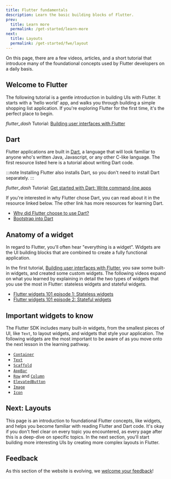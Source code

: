```yaml
---
title: Flutter fundamentals
description: Learn the basic building blocks of Flutter.
prev:
  title: Learn more
  permalink: /get-started/learn-more
next:
  title: Layouts
  permalink: /get-started/fwe/layout
---
```


On this page, there are a few videos,
articles, and a short tutorial that introduce many
of the foundational concepts used by 
Flutter developers on a daily basis.

## Welcome to Flutter

The following tutorial is a gentle introduction
in building UIs with Flutter.
It starts with a 'hello world' app,
and walks you through building a simple
shopping list application.
If you're exploring Flutter for the first time, it's
the perfect place to begin.

<i class="material-symbols" aria-hidden="true">flutter_dash</i>
Tutorial: [Building user interfaces with Flutter][]

## Dart

Flutter applications are built in [Dart][],
a language that will look familiar
to anyone who's written Java, Javascript,
or any other C-like language. The first
resource listed here is a tutorial about writing Dart code.  

:::note
Installing Flutter also installs Dart,
so you don't need to install Dart separately.
:::

<i class="material-symbols" aria-hidden="true">flutter_dash</i>
Tutorial: [Get started with Dart: Write command-line apps][]

If you're interested in why Flutter chose Dart, 
you can read about it in the resource linked below. 
The other link has more resources for learning Dart.

* [Why did Flutter choose to use Dart?][]
* [Bootstrap into Dart][]

## Anatomy of a widget

In regard to Flutter, you'll often hear
"everything is a widget".
Widgets are the UI building blocks that
are combined to create a fully
functional application.

In the first tutorial,
[Building user interfaces with Flutter][],
you saw some built-in widgets,
and created some custom widgets.
The following videos expand
on what you learned by explaining in detail
the two types of widgets that you use the
most in Flutter: stateless widgets and stateful widgets.

* [Flutter widgets 101 episode 1: Stateless widgets][]
* [Flutter widgets 101 episode 2: Stateful widgets][]

## Important widgets to know

The Flutter SDK includes many built-in widgets,
from the smallest pieces of UI, like `Text`,
to layout widgets, and widgets that style
your application. The following widgets are
the most important to be aware of as you move onto the
next lesson in the learning pathway.

* [`Container`][]
* [`Text`][]
* [`Scaffold`][]
* [`AppBar`][]
* [`Row`][] and [`Column`][]
* [`ElevatedButton`][]
* [`Image`][]
* [`Icon`][]

## Next: Layouts

This page is an introduction to foundational
Flutter concepts, like widgets,
and helps you become familiar with reading
Flutter and Dart code. It's okay if you don't
feel clear on every topic you encountered, as every page after
this is a deep-dive on specific topics.
In the next section, you'll start building more
interesting UIs by creating more complex layouts in Flutter.

[Building user interfaces with Flutter]: /ui
[Bootstrap into Dart]: /resources/bootstrap-into-dart
[Dart]: {{site.dart-site}}
[Flutter widgets 101 episode 1: Stateless widgets]: {{site.youtube-site}}/watch?v=wE7khGHVkYY
[Flutter widgets 101 episode 2: Stateful widgets]: {{site.youtube-site}}/watch?v=AqCMFXEmf3w
[Get started with Dart: Write command-line apps]: {{site.dart-site}}/tutorials/server/cmdline
[Why did Flutter choose to use Dart?]: /resources/faq#why-did-flutter-choose-to-use-dart

[`AppBar`]: {{site.api}}/flutter/material/AppBar-class.html
[`Column`]: {{site.api}}/flutter/widgets/Column-class.html
[`Container`]: {{site.api}}/flutter/widgets/Container-class.html
[`ElevatedButton`]: {{site.api}}/flutter/material/ElevatedButton-class.html
[`Icon`]: {{site.api}}/flutter/widgets/Icon-class.html
[`Image`]: {{site.api}}/flutter/widgets/Image-class.html
[`Row`]: {{site.api}}/flutter/widgets/Row-class.html
[`Scaffold`]: {{site.api}}/flutter/material/Scaffold-class.html
[`Text`]: {{site.api}}/flutter/widgets/Text-class.html

## Feedback

As this section of the website is evolving, 
we [welcome your feedback][]!

[welcome your feedback]: https://google.qualtrics.com/jfe/form/SV_6A9KxXR7XmMrNsy?page="fundamentals"
